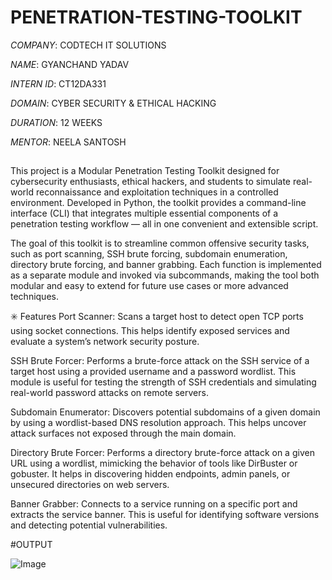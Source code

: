 # PENETRATION-TESTING-TOOLKIT

*COMPANY*: CODTECH IT SOLUTIONS

*NAME*: GYANCHAND YADAV

*INTERN ID*: CT12DA331

*DOMAIN*:  CYBER SECURITY & ETHICAL HACKING

*DURATION*: 12 WEEKS

*MENTOR*: NEELA SANTOSH

##
This project is a Modular Penetration Testing Toolkit designed for cybersecurity enthusiasts, ethical hackers, and students to simulate real-world reconnaissance and exploitation techniques in a controlled environment. Developed in Python, the toolkit provides a command-line interface (CLI) that integrates multiple essential components of a penetration testing workflow — all in one convenient and extensible script.

The goal of this toolkit is to streamline common offensive security tasks, such as port scanning, SSH brute forcing, subdomain enumeration, directory brute forcing, and banner grabbing. Each function is implemented as a separate module and invoked via subcommands, making the tool both modular and easy to extend for future use cases or more advanced techniques.

✳️ Features
Port Scanner: Scans a target host to detect open TCP ports using socket connections. This helps identify exposed services and evaluate a system’s network security posture.

SSH Brute Forcer: Performs a brute-force attack on the SSH service of a target host using a provided username and a password wordlist. This module is useful for testing the strength of SSH credentials and simulating real-world password attacks on remote servers.

Subdomain Enumerator: Discovers potential subdomains of a given domain by using a wordlist-based DNS resolution approach. This helps uncover attack surfaces not exposed through the main domain.

Directory Brute Forcer: Performs a directory brute-force attack on a given URL using a wordlist, mimicking the behavior of tools like DirBuster or gobuster. It helps in discovering hidden endpoints, admin panels, or unsecured directories on web servers.

Banner Grabber: Connects to a service running on a specific port and extracts the service banner. This is useful for identifying software versions and detecting potential vulnerabilities.

#OUTPUT

![Image](https://github.com/user-attachments/assets/9a33861a-9ce0-4ef5-8606-9b1235f62e55)
